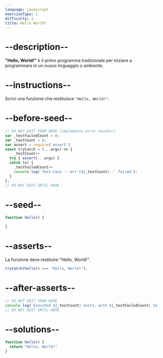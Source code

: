 ```yaml
---
language: javascript
exerciseType: 1
difficulty: 1
title: Hello World!
---
```


# --description--

__"Hello, World!"__ è il primo programma tradizionale per iniziare a programmare in un nuovo linguaggio o ambiente.

# --instructions--

Scrivi una funzione che restituisce `"Hello, World!"`.

# --before-seed--

```javascript
// DO NOT EDIT FROM HERE (implements error handler)
var _testFailedCount = 0;
var _testCount = 0;
var assert = require('assert')
const tryCatch = (...args) => {
	_testCount++
  try { assert(...args) }
  catch (e) {
    _testFailedCount++
    console.log(`Test Case '--err-t${_testCount}--' failed`);
  }
};
// DO NOT EDIT UNTIL HERE
```

# --seed--

```javascript
function hello() {
  
}
```

# --asserts--

La funzione deve restituire "Hello, World!".

```javascript
tryCatch(hello() === "Hello, World!");
```

# --after-asserts--

```javascript
// DO NOT EDIT FROM HERE 
console.log(`Executed ${_testCount} tests, with ${_testFailedCount} failures`);
// DO NOT EDIT UNTIL HERE
```

# --solutions--

```javascript
function hello() {
  return "Hello, World!"
}
```
